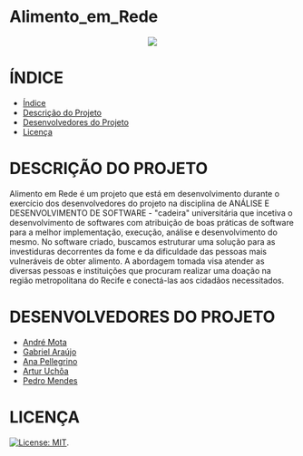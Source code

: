 # Alimento_em_Rede

<p align="center">
   <img src="http://www1.unicap.br/icam/wp-content/uploads/2019/06/marca_nova.svg" />
  </p>

# ÍNDICE
* [Índice](#índice)
* [Descrição do Projeto](#descrição-do-projeto)
* [Desenvolvedores do Projeto](#desenvolvedores-do-projeto)
* [Licença](#licença)

# DESCRIÇÃO DO PROJETO
Alimento em Rede é um projeto que está em desenvolvimento durante o exercício dos desenvolvedores do projeto na disciplina de ANÁLISE E DESENVOLVIMENTO DE SOFTWARE - "cadeira" universitária que incetiva o desenvolvimento de softwares com atribuição de boas práticas de software para a melhor implementação, execução, análise e desenvolvimento do mesmo. No software criado, buscamos estruturar uma solução para as investiduras decorrentes da fome e da dificuldade das pessoas mais vulneráveis de obter alimento. A abordagem tomada visa atender as diversas pessoas e instituições que procuram realizar uma doação na região metropolitana do Recife e conectá-las aos cidadãos necessitados.

# DESENVOLVEDORES DO PROJETO
* [André Mota](https://github.com/Echolord256)
* [Gabriel Araújo](https://github.com/Gabriel-SL-Araujo)
* [Ana Pellegrino](https://github.com/anabiapellegrino)
* [Artur Uchôa](https://github.com/Shirookkj)
* [Pedro Mendes](https://github.com/PedroMendesMacedo)

# LICENÇA
[![License: MIT](https://img.shields.io/badge/License-MIT-yellow.svg)](https://opensource.org/licenses/MIT).
